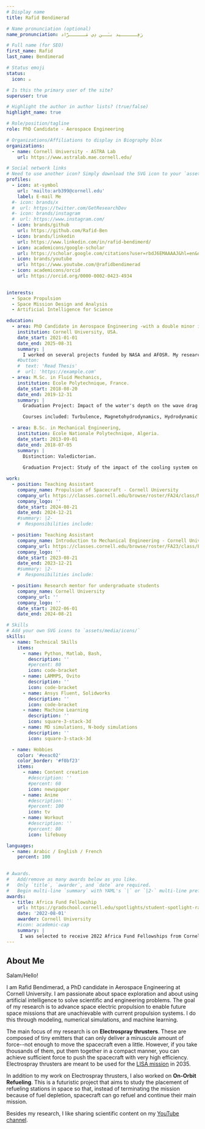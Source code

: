 ```yaml
---
# Display name
title: Rafid Bendimerad

# Name pronunciation (optional)
name_pronunciation: رَفِــــــيد بـَــن دِي مَــــــرَّاد

# Full name (for SEO)
first_name: Rafid
last_name: Bendimerad

# Status emoji
status:
  icon: ☕️

# Is this the primary user of the site?
superuser: true

# Highlight the author in author lists? (true/false)
highlight_name: true

# Role/position/tagline
role: PhD Candidate - Aerospace Engineering

# Organizations/Affiliations to display in Biography blox
organizations:
  - name: Cornell University - ASTRA Lab
    url: https://www.astralab.mae.cornell.edu/

# Social network links
# Need to use another icon? Simply download the SVG icon to your `assets/media/icons/` folder.
profiles:
  - icon: at-symbol
    url: 'mailto:arb399@cornell.edu'
    label: E-mail Me
  #- icon: brands/x
  #  url: https://twitter.com/GetResearchDev
  #- icon: brands/instagram
  #  url: https://www.instagram.com/
  - icon: brands/github
    url: https://github.com/Rafid-Ben
  - icon: brands/linkedin
    url: https://www.linkedin.com/in/rafid-bendimerd/
  - icon: academicons/google-scholar
    url: https://scholar.google.com/citations?user=rbdJ6EMAAAAJ&hl=en&oi=ao
  - icon: brands/youtube
    url: https://www.youtube.com/@rafidbendimerad
  - icon: academicons/orcid
    url: https://orcid.org/0000-0002-0423-4934
  

interests:
  - Space Propulsion
  - Space Mission Design and Analysis
  - Artificial Intelligence for Science 

education:
  - area: PhD Candidate in Aerospace Engineering -with a double minor in Astronomy and Computer Science-,
    institution: Cornell University, USA.
    date_start: 2021-01-01
    date_end: 2025-08-31
    summary: |
      I worked on several projects funded by NASA and AFOSR. My research invlolves on-orbit refueling, discovery of new propellants for propulsion systems using Machine Learning (ML), and modeling and simulation of electrospray thruster plumes using Molecular Dynamics (MD) simulations and N-body simulations. 
    #button:
    #  text: 'Read Thesis'
    #  url: 'https://example.com'
  - area: M.Sc. in Fluid Mechanics,
    institution: Ecole Polytechnique, France.
    date_start: 2018-08-20
    date_end: 2019-12-31
    summary: |
      Graduation Project: Impact of the water's depth on the wave drag for symmetric and non-symmetric bodies -- Application to rowing, canoe and kayak boats --.

      Courses included: Turbulence, Magnetohydrodynamics, Hydrodynamic Instabilities, CFD, etc.

  - area: B.Sc. in Mechanical Engineering,
    institution: Ecole Nationale Polytechnique, Algeria.
    date_start: 2013-09-01
    date_end: 2018-07-05
    summary: |
      Distinction: Valedictorian.
      
      Graduation Project: Study of the impact of the cooling system on the performance of a combined-cycle power plant: Comparison study between water cooling and air cooling.

work:
  - position: Teaching Assistant
    company_name: Propulsion of Spacecraft - Cornell University
    company_url: https://classes.cornell.edu/browse/roster/FA24/class/MAE/5540
    company_logo: ''
    date_start: 2024-08-21
    date_end: 2024-12-21
    #summary: |2-
    #  Responsibilities include:

  - position: Teaching Assistant
    company_name: Introduction to Mechanical Engineering - Cornell University
    company_url: https://classes.cornell.edu/browse/roster/FA23/class/ENGRI/1170
    company_logo: ''
    date_start: 2023-08-21
    date_end: 2023-12-21
    #summary: |2-
    #  Responsibilities include:

  - position: Research mentor for undergraduate students
    company_name: Cornell University
    company_url: ''
    company_logo: ''
    date_start: 2022-06-01
    date_end: 2024-08-21

# Skills
# Add your own SVG icons to `assets/media/icons/`
skills:
  - name: Technical Skills
    items:
      - name: Python, Matlab, Bash,
        description: ''
        #percent: 80
        icon: code-bracket
      - name: LAMMPS, Ovito
        description: ''
        icon: code-bracket
      - name: Ansys Fluent, Solidworks
        description: ''
        icon: code-bracket
      - name: Machine Learning
        description: ''
        icon: square-3-stack-3d
      - name: MD simulations, N-body simulations
        description: ''
        icon: square-3-stack-3d

  - name: Hobbies
    color: '#eeac02'
    color_border: '#f0bf23'
    items:
      - name: Content creation
        #description: ''
        #percent: 60
        icon: newspaper
      - name: Anime
        #description: ''
        #percent: 100
        icon: tv
      - name: Workout
        #description: ''
        #percent: 80
        icon: lifebuoy

languages:
  - name: Arabic / English / French
    percent: 100
  

# Awards.
#   Add/remove as many awards below as you like.
#   Only `title`, `awarder`, and `date` are required.
#   Begin multi-line `summary` with YAML's `|` or `|2-` multi-line prefix and indent 2 spaces below.
awards:
  - title: Africa Fund Fellowship
    url: https://gradschool.cornell.edu/spotlights/student-spotlight-rafid-bendimerad/
    date: '2022-08-01'
    awarder: Cornell University 
    #icon: academic-cap
    summary: |
     I was selected to receive 2022 Africa Fund Fellowships from Cornell University.
---
```


## About Me

Salam/Hello!

I am Rafid Bendimerad, a PhD candidate in Aerospace Engineering at Cornell University. I am passionate about space exploration and about using artificial intelligence to solve scientific and engineering problems. The goal of my research is to advance space electric propulsion to enable future space missions that are unachievable with current propulsion systems.
I do this through modeling, numerical simulations, and machine learning.

The main focus of my research is on **Electrospray thrusters**. These are composed of tiny emitters that can only deliver a minuscule amount of force--not enough to move the spacecraft even a little. However, if you take thousands of them, put them together in a compact manner, you can achieve sufficient force to push the spacecraft with very high efficiency. Electrospray thrusters are meant to be used for the [LISA mission](https://lisa.nasa.gov/) in 2035.

In addition to my work on Electrospray thrusters, I also worked on **On-Orbit Refueling**. This is a futuristic project that aims to study the placement of refueling stations in space so that, instead of terminating the mission because of fuel depletion, spacecraft can go refuel and continue their main mission.

Besides my research, I like sharing scientific content on my [YouTube channel](https://www.youtube.com/@rafidbendimerad).